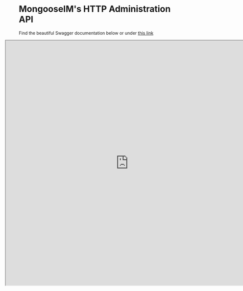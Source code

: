 # MongooseIM's HTTP Administration API

Find the beautiful Swagger documentation below or
under [this link](http://mongooseim.readthedocs.io/en/swagger-http-api-doc/swagger/index.html?url=https://raw.githubusercontent.com/esl/MongooseIM/swagger-http-api-doc/priv/http_api/backend_swagger.yaml)

<iframe src="http://mongooseim.readthedocs.io/en/swagger-http-api-doc/swagger/index.html?url=https://raw.githubusercontent.com/esl/MongooseIM/swagger-http-api-doc/priv/http_api/backend_swagger.yaml"
height="800" width="800" style="margin-left: -45px;"></iframe>
